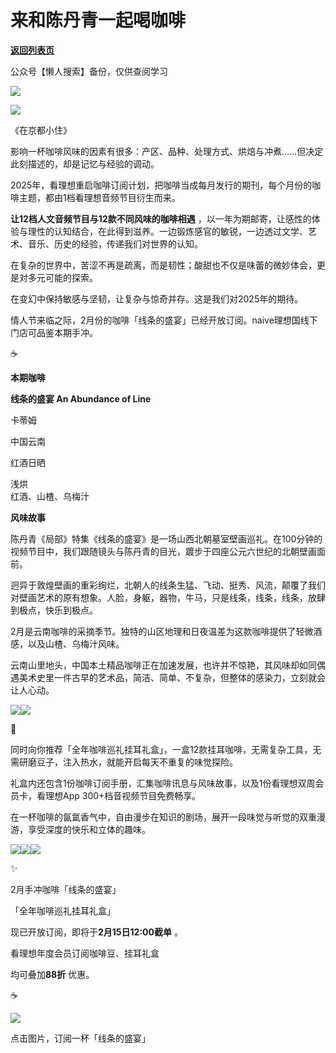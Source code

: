 # 来和陈丹青一起喝咖啡

[**返回列表页**](/gzh/看理想)

公众号【懒人搜索】备份，仅供查阅学习

![](https://mmbiz.qpic.cn/mmbiz_png/aP7vrTpXJxRA0ViaNRqia18YGj5LgX4VSibTFXfBlkXZakYUA8yBkEQYYmpmDmxH0IZyeY4oUcOiabiaj1PywxF6StQ/640?wx_fmt=png)

![](https://mmbiz.qpic.cn/mmbiz_png/KhZx8iaZlYFerLXa41lJCsRu5noS09S9XHicHIXKT67ugPro2ib28s2hRQnmd9sOYShUkX2aMM3C41R4UVNSxIraw/640?)

《在京都小住》

  

影响一杯咖啡风味的因素有很多：产区、品种、处理方式、烘焙与冲煮……但决定此刻描述的，却是记忆与经验的调动。

  

2025年，看理想重启咖啡订阅计划，把咖啡当成每月发行的期刊，每个月份的咖啡主题，都由1档看理想音频节目衍生而来。

  

**让12档人文音频节目与12款不同风味的咖啡相遇**
，以一年为期邮寄，让感性的体验与理性的认知结合，在此得到滋养。一边锻炼感官的敏锐，一边透过文学、艺术、音乐、历史的经验，传递我们对世界的认知。

  

在复杂的世界中，苦涩不再是疏离，而是韧性；酸甜也不仅是味蕾的微妙体会，更是对多元可能的探索。

  

在变幻中保持敏感与坚韧，让复杂与惊奇并存。这是我们对2025年的期待。

  

情人节来临之际，2月份的咖啡「线条的盛宴」已经开放订阅。naive理想国线下门店可品鉴本期手冲。

  

☕️

**本期咖啡**

**线条的盛宴 An Abundance of Line**

卡蒂姆

中国云南

红酒日晒

浅烘  
红酒、山楂、乌梅汁

  
**风味故事**

  

陈丹青《局部》特集《线条的盛宴》是一场山西北朝墓室壁画巡礼。在100分钟的视频节目中，我们跟随镜头与陈丹青的目光，踱步于四座公元六世纪的北朝壁画面前。

  

迥异于敦煌壁画的重彩绚烂，北朝人的线条生猛、飞动、挺秀、风流，颠覆了我们对壁画艺术的原有想象。人脸，身躯，器物，牛马，只是线条，线条，线条，放肆到极点，快乐到极点。

  

2月是云南咖啡的采摘季节。独特的山区地理和日夜温差为这款咖啡提供了轻微酒感，以及山楂、乌梅汁风味。

  

云南山里地头，中国本土精品咖啡正在加速发展，也许并不惊艳，其风味却如同偶遇美术史里一件古早的艺术品，简洁、简单、不复杂，但整体的感染力，立刻就会让人心动。

  

![](https://mmbiz.qpic.cn/mmbiz_jpg/aP7vrTpXJxTKL4rIfkHsfGZ51hu6gehdVWA8bxicCQeibyIlnIiawuYIKqKRTVibOaImzsExLKgxCdDsEUDyrOPQ7A/640?wx_fmt=jpeg&from;=appmsg)![](https://mmbiz.qpic.cn/mmbiz_png/aP7vrTpXJxTKL4rIfkHsfGZ51hu6gehdCTUe7chAJaW6OskJbqiaenqYEGgRozTXv92kAGe3q99k7DR7WHcQzYQ/640?wx_fmt=png&from;=appmsg)  

🩵

  

同时向你推荐「全年咖啡巡礼挂耳礼盒」，一盒12款挂耳咖啡，无需复杂工具，无需研磨豆子，注入热水，就能开启每天不重复的味觉探险。

  

礼盒内还包含1份咖啡订阅手册，汇集咖啡讯息与风味故事，以及1份看理想双周会员卡，看理想App 300+档音视频节目免费畅享。

  

在一杯咖啡的氤氲香气中，自由漫步在知识的剧场，展开一段味觉与听觉的双重漫游，享受深度的快乐和立体的趣味。

  

![](https://mmbiz.qpic.cn/mmbiz_jpg/aP7vrTpXJxTKL4rIfkHsfGZ51hu6gehdZcIBD5yxx32Bl5WvbT9ic3AfkfB3JwbpMNnsPbumuXXibbQvYQPKiczCQ/640?wx_fmt=jpeg&from;=appmsg)![](https://mmbiz.qpic.cn/mmbiz_jpg/aP7vrTpXJxTKL4rIfkHsfGZ51hu6gehdRbjOwgAojJ2DlbFeITxiaJjwZdGRrAeicdlCxicQEU45NYxaIamxz0CJA/640?wx_fmt=jpeg&from;=appmsg)![](https://mmbiz.qpic.cn/mmbiz_jpg/aP7vrTpXJxTKL4rIfkHsfGZ51hu6gehdzY7TxjibeHZLgU1Sia3WE0cgx3y7Le5kPYjjib9gQCktVyuw0XiapIibv7w/640?wx_fmt=jpeg&from;=appmsg)  

✨

  

2月手冲咖啡「线条的盛宴」

「全年咖啡巡礼挂耳礼盒」

现已开放订阅，即将于**2月15日12:00截单** 。

  

看理想年度会员订阅咖啡豆、挂耳礼盒

均可叠加**88折** 优惠。

  

☕️  

[![](https://mmbiz.qpic.cn/mmbiz_jpg/aP7vrTpXJxTKL4rIfkHsfGZ51hu6gehdXhH8lfH9aDI2oODksnc1UwX8PCOt7t6PzkT1HgnCTkV7TjrlNmX72g/640?wx_fmt=jpeg&from;=appmsg)]()

点击图片，订阅一杯「线条的盛宴」

  

